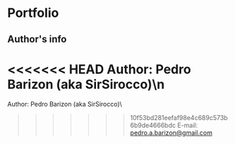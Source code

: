 # Portfolio

## Author's info

<<<<<<< HEAD
Author: Pedro Barizon (aka SirSirocco)\n
=======
Author: Pedro Barizon (aka SirSirocco)\
>>>>>>> 10f53bd281eefaf98e4c689c573b6b9de4666bdc
E-mail: pedro.a.barizon@gmail.com

